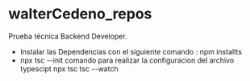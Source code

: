 # walterCedeno_repos
Prueba técnica Backend Developer.
-   Instalar las Dependencias con el siguiente comando : npm installts
-   npx tsc --init comando para realizar la configuracion del archivo typescipt npx tsc tsc --watch